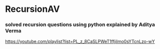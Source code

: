 # RecursionAV
### solved recursion questions using python explained by Aditya Verma

https://youtube.com/playlist?list=PL_z_8CaSLPWeT1ffjiImo0sYTcnLzo-wY
